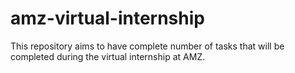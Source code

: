 # amz-virtual-internship
This repository aims to have complete number of tasks that will be completed during the virtual internship at AMZ.
